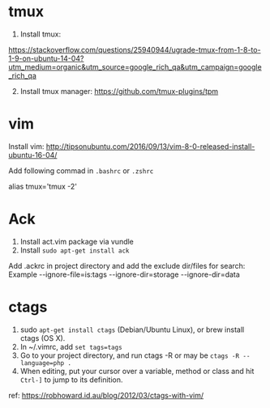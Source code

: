 # tmux

1. Install tmux:

https://stackoverflow.com/questions/25940944/ugrade-tmux-from-1-8-to-1-9-on-ubuntu-14-04?utm_medium=organic&utm_source=google_rich_qa&utm_campaign=google_rich_qa

2. Install tmux manager: https://github.com/tmux-plugins/tpm


# vim
Install vim: http://tipsonubuntu.com/2016/09/13/vim-8-0-released-install-ubuntu-16-04/

Add following commad in `.bashrc` or `.zshrc`

alias tmux='tmux -2'

# Ack

1. Install act.vim package via vundle
2. Install `sudo apt-get install ack`

Add .ackrc in project directory and add the exclude dir/files for search:
Example
--ignore-file=is:tags
--ignore-dir=storage
--ignore-dir=data 

# ctags
1. sudo `apt-get install ctags` (Debian/Ubuntu Linux), or brew install ctags (OS X).
2. In ~/.vimrc, add `set tags=tags`
3. Go to your project directory, and run ctags -R or may be `ctags -R --language=php .`
4. When editing, put your cursor over a variable, method or class and hit `Ctrl-]` to jump to its definition.

ref: https://robhoward.id.au/blog/2012/03/ctags-with-vim/
